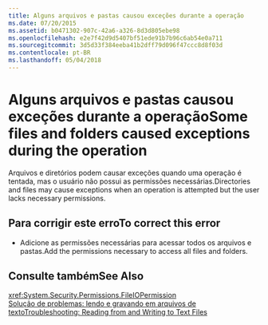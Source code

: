 ```yaml
---
title: Alguns arquivos e pastas causou exceções durante a operação
ms.date: 07/20/2015
ms.assetid: b0471302-907c-42a6-a326-8d3d805ebe98
ms.openlocfilehash: e2e7f42d9d5407bf51ede91b7b96c6ab54e0a711
ms.sourcegitcommit: 3d5d33f384eeba41b2dff79d096f47ccc8d8f03d
ms.contentlocale: pt-BR
ms.lasthandoff: 05/04/2018
---
```

# <a name="some-files-and-folders-caused-exceptions-during-the-operation"></a><span data-ttu-id="c4b7e-102">Alguns arquivos e pastas causou exceções durante a operação</span><span class="sxs-lookup"><span data-stu-id="c4b7e-102">Some files and folders caused exceptions during the operation</span></span>
<span data-ttu-id="c4b7e-103">Arquivos e diretórios podem causar exceções quando uma operação é tentada, mas o usuário não possui as permissões necessárias.</span><span class="sxs-lookup"><span data-stu-id="c4b7e-103">Directories and files may cause exceptions when an operation is attempted but the user lacks necessary permissions.</span></span>  
  
## <a name="to-correct-this-error"></a><span data-ttu-id="c4b7e-104">Para corrigir este erro</span><span class="sxs-lookup"><span data-stu-id="c4b7e-104">To correct this error</span></span>  
  
-   <span data-ttu-id="c4b7e-105">Adicione as permissões necessárias para acessar todos os arquivos e pastas.</span><span class="sxs-lookup"><span data-stu-id="c4b7e-105">Add the permissions necessary to access all files and folders.</span></span>  
  
## <a name="see-also"></a><span data-ttu-id="c4b7e-106">Consulte também</span><span class="sxs-lookup"><span data-stu-id="c4b7e-106">See Also</span></span>  
 <xref:System.Security.Permissions.FileIOPermission>  
 [<span data-ttu-id="c4b7e-107">Solução de problemas: lendo e gravando em arquivos de texto</span><span class="sxs-lookup"><span data-stu-id="c4b7e-107">Troubleshooting: Reading from and Writing to Text Files</span></span>](../../visual-basic/developing-apps/programming/drives-directories-files/troubleshooting-reading-from-and-writing-to-text-files.md)
